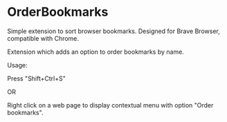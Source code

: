 # OrderBookmarks
Simple extension to sort browser bookmarks. Designed for Brave Browser, compatible with Chrome.

Extension which adds an option to order bookmarks by name.

Usage:

Press "Shift+Ctrl+S"

OR

Right click on a web page to display contextual menu with option "Order bookmarks".
